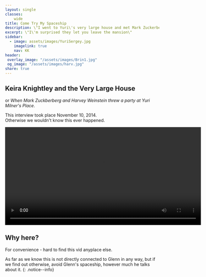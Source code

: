 ```yaml
---
layout: single
classes:
    wide
title: Come Try My Spaceship
description: \"I went to Yuri\'s very large house and met Mark Zuckerberg. And...Google people\"
excerpt: \"I\'m surprised they let you leave the mansion\"
sidebar:
  - image: assets/images/YuriSergey.jpg
    imagelink: true
    nav: KK
header:
 overlay_image: "/assets/images/Brin1.jpg"
 og_image: "/assets/images/harv.jpg"
share: true
---
```


## Keira Knightley and the Very Large House

or _When Mark Zuckberberg and Harvey Weinstein threw a party at Yuri Milner's Place_.


This interview took place November 10, 2014.  
Otherwise we wouldn't know this ever happened.

<video controls width="640">
<source src="assets/video/JKcut1.mp4" type="video/mp4">
</video>

## Why here?

For convenience - hard to find this vid anyplace else.


As far as we know this is not directly connected to Glenn in any way,
but if we find out otherwise,
avoid Glenn's spaceship, however much he talks about it.
{: .notice--info}
